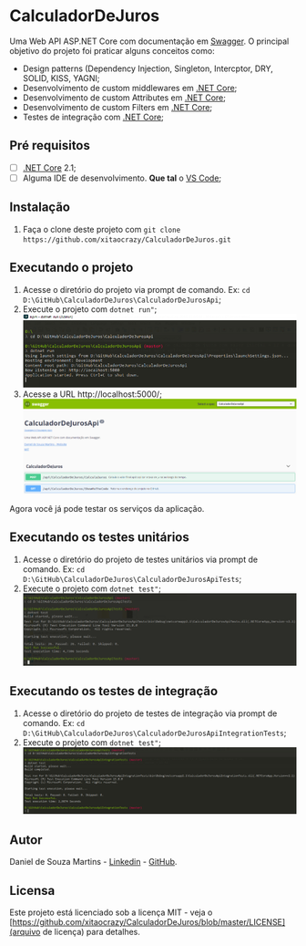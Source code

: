 # CalculadorDeJuros
Uma Web API ASP.NET Core com documentação em [Swagger](https://swagger.io/).
O principal objetivo do projeto foi praticar alguns conceitos como:

- Design patterns (Dependency Injection, Singleton, Intercptor, DRY, SOLID, KISS, YAGNI;
- Desenvolvimento de custom middlewares em [.NET Core](https://docs.microsoft.com/pt-br/dotnet/core/);
- Desenvolvimento de custom Attributes em [.NET Core](https://docs.microsoft.com/pt-br/dotnet/core/);
- Desenvolvimento de custom Filters em [.NET Core](https://docs.microsoft.com/pt-br/dotnet/core/);
- Testes de integração com [.NET Core](https://docs.microsoft.com/pt-br/dotnet/core/);
  

## Pré requisitos
 - [ ] [.NET Core](https://docs.microsoft.com/pt-br/dotnet/core/) 2.1;
 - [ ] Alguma IDE de desenvolvimento. **Que tal** o [VS Code](https://code.visualstudio.com/);

## Instalação
 1. Faça o clone deste projeto com `git clone https://github.com/xitaocrazy/CalculadorDeJuros.git`

## Executando o projeto

 1. Acesse o diretório do projeto via prompt de comando. Ex: `cd D:\GitHub\CalculadorDeJuros\CalculadorDeJurosApi`;
 2. Execute o projeto com `dotnet run"`;
![executando_o_projeto](https://github.com/xitaocrazy/CalculadorDeJuros/blob/master/Imagens/executando_o_projeto.png)
 3. Acesse a URL http://localhost:5000/;
![calculador_de_juros](https://github.com/xitaocrazy/CalculadorDeJuros/blob/master/Imagens/calculador_de_juros.png)

Agora você já pode testar os serviços da aplicação.

## Executando os testes unitários

 1. Acesse o diretório do projeto de testes unitários via prompt de comando. Ex: `cd D:\GitHub\CalculadorDeJuros\CalculadorDeJurosApiTests`;
 2. Execute o projeto com `dotnet test"`;
![testes_unitarios](https://github.com/xitaocrazy/CalculadorDeJuros/blob/master/Imagens/testes_unitarios.png)

## Executando os testes de integração

 1. Acesse o diretório do projeto de testes de integração via prompt de comando. Ex: `cd D:\GitHub\CalculadorDeJuros\CalculadorDeJurosApiIntegrationTests`;
 2. Execute o projeto com `dotnet test"`;
![testes_de_integracao](https://github.com/xitaocrazy/CalculadorDeJuros/blob/master/Imagens/testes_de_integracao.png)

## Autor
Daniel de Souza Martins - [Linkedin](https://www.linkedin.com/in/daniel-de-souza-martins/) - [GitHub](https://github.com/xitaocrazy).

## Licensa
Este projeto está licenciado sob a licença MIT - veja o [https://github.com/xitaocrazy/CalculadorDeJuros/blob/master/LICENSE](arquivo de licença) para detalhes.